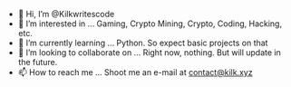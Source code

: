 - 👋 Hi, I’m @Kilkwritescode
- 👀 I’m interested in ... Gaming, Crypto Mining, Crypto, Coding, Hacking, etc.
- 🌱 I’m currently learning ... Python. So expect basic projects on that
- 💞️ I’m looking to collaborate on ... Right now, nothing. But will update in the future.
- 📫 How to reach me ... Shoot me an e-mail at contact@kilk.xyz

<!---
Kilkwritescode/Kilkwritescode is a ✨ special ✨ repository because its `README.md` (this file) appears on your GitHub profile.
You can click the Preview link to take a look at your changes.
--->
